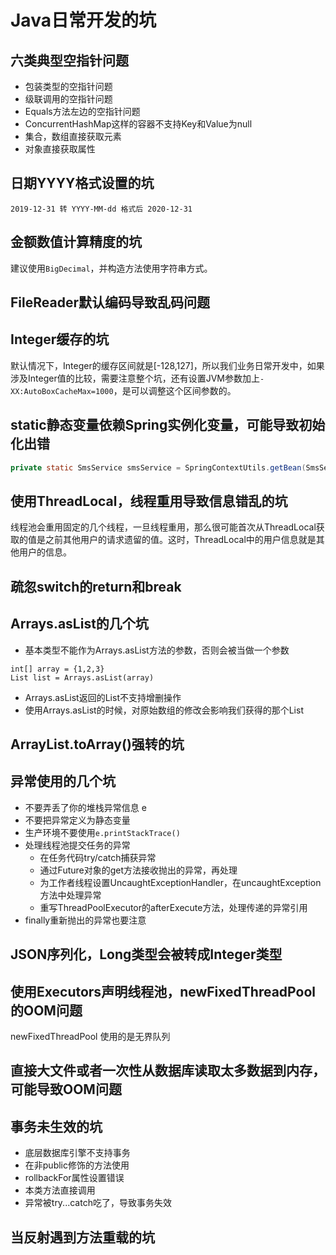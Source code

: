 # Java日常开发的坑

## 六类典型空指针问题

- 包装类型的空指针问题
- 级联调用的空指针问题
- Equals方法左边的空指针问题
- ConcurrentHashMap这样的容器不支持Key和Value为null
- 集合，数组直接获取元素
- 对象直接获取属性

## 日期YYYY格式设置的坑

```
2019-12-31 转 YYYY-MM-dd 格式后 2020-12-31
```

## 金额数值计算精度的坑

建议使用`BigDecimal`，并构造方法使用字符串方式。

## FileReader默认编码导致乱码问题

## Integer缓存的坑

默认情况下，Integer的缓存区间就是[-128,127]，所以我们业务日常开发中，如果涉及Integer值的比较，需要注意整个坑，还有设置JVM参数加上`-XX:AutoBoxCacheMax=1000`，是可以调整这个区间参数的。

## static静态变量依赖Spring实例化变量，可能导致初始化出错

```java
private static SmsService smsService = SpringContextUtils.getBean(SmsService.class); 
```

## 使用ThreadLocal，线程重用导致信息错乱的坑

线程池会重用固定的几个线程，一旦线程重用，那么很可能首次从ThreadLocal获取的值是之前其他用户的请求遗留的值。这时，ThreadLocal中的用户信息就是其他用户的信息。

## 疏忽switch的return和break

## Arrays.asList的几个坑

- 基本类型不能作为Arrays.asList方法的参数，否则会被当做一个参数
```
int[] array = {1,2,3}
List list = Arrays.asList(array)
```
- Arrays.asList返回的List不支持增删操作
- 使用Arrays.asList的时候，对原始数组的修改会影响我们获得的那个List

## ArrayList.toArray()强转的坑

## 异常使用的几个坑

- 不要弄丢了你的堆栈异常信息 e
- 不要把异常定义为静态变量
- 生产环境不要使用`e.printStackTrace()`
- 处理线程池提交任务的异常
  - 在任务代码try/catch捕获异常
  - 通过Future对象的get方法接收抛出的异常，再处理
  - 为工作者线程设置UncaughtExceptionHandler，在uncaughtException方法中处理异常
  - 重写ThreadPoolExecutor的afterExecute方法，处理传递的异常引用
- finally重新抛出的异常也要注意

## JSON序列化，Long类型会被转成Integer类型

## 使用Executors声明线程池，newFixedThreadPool的OOM问题
newFixedThreadPool 使用的是无界队列

## 直接大文件或者一次性从数据库读取太多数据到内存，可能导致OOM问题

## 事务未生效的坑

- 底层数据库引擎不支持事务
- 在非public修饰的方法使用
- rollbackFor属性设置错误
- 本类方法直接调用
- 异常被try...catch吃了，导致事务失效

## 当反射遇到方法重载的坑
